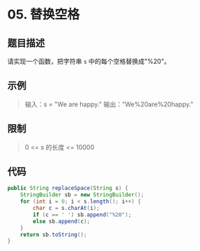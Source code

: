 # 05. 替换空格 

## 题目描述

请实现一个函数，把字符串 `s` 中的每个空格替换成"%20"。

## 示例

> 输入：s = "We are happy."
> 输出："We%20are%20happy."

## 限制

> 0 <= s 的长度 <= 10000

## 代码

```java
public String replaceSpace(String s) {
  	StringBuilder sb = new StringBuilder();
    for (int i = 0; i < s.length(); i++) {
        char c = s.charAt(i);
        if (c == ' ') sb.append("%20");
        else sb.append(c);
    }
    return sb.toString();
}
```